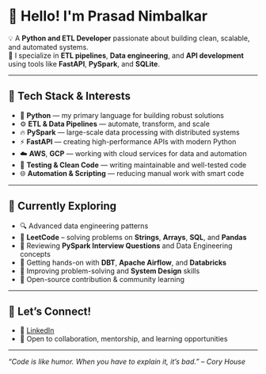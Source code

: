 # 👋 Hello! I'm Prasad Nimbalkar

💡 A **Python and ETL Developer** passionate about building clean, scalable, and automated systems.  
🔁 I specialize in **ETL pipelines**, **Data engineering**, and **API development** using tools like **FastAPI**, **PySpark**, and **SQLite**.

---

## 🧰 Tech Stack & Interests

- 🐍 **Python** — my primary language for building robust solutions
- ⚙️ **ETL & Data Pipelines** — automate, transform, and scale
- 🔥 **PySpark** — large-scale data processing with distributed systems  
- ⚡ **FastAPI** — creating high-performance APIs with modern Python
- ☁️ **AWS**, **GCP** — working with cloud services for data and automation 
- 🧪 **Testing & Clean Code** — writing maintainable and well-tested code
- 🌐 **Automation & Scripting** — reducing manual work with smart code

---

## 🌱 Currently Exploring

- 🔍 Advanced data engineering patterns
- 🧩 **LeetCode** – solving problems on **Strings**, **Arrays**, **SQL**, and **Pandas**
- 🧠 Reviewing **PySpark Interview Questions** and Data Engineering concepts
- 🔧 Getting hands-on with **DBT**, **Apache Airflow**, and **Databricks**
- 🔄 Improving problem-solving and **System Design** skills  
- 🧰 Open-source contribution & community learning  

---

## 🤝 Let’s Connect!

- 🔗 [LinkedIn](https://www.linkedin.com/in/prasadnimbalkar/)
- 📨 Open to collaboration, mentorship, and learning opportunities

---

_“Code is like humor. When you have to explain it, it’s bad.” – Cory House_


<!--
**prasad-nimbalkar/prasad-nimbalkar** is a ✨ _special_ ✨ repository because its `README.md` (this file) appears on your GitHub profile.

Here are some ideas to get you started:

- 🔭 I’m currently working on ...
- 🌱 I’m currently learning ...
- 👯 I’m looking to collaborate on ...
- 🤔 I’m looking for help with ...
- 💬 Ask me about ...
- 📫 How to reach me: ...
- 😄 Pronouns: ...
- ⚡ Fun fact: ...
-->
